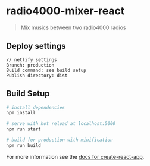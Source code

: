 # radio4000-mixer-react

> Mix musics between two radio4000 radios

## Deploy settings

```
// netlify settings
Branch: production
Build command: see build setup
Publish directory: dist
```

## Build Setup

``` bash
# install dependencies
npm install

# serve with hot reload at localhost:5000
npm run start

# build for production with minification
npm run build
```

For more information see the [docs for create-react-app](https://github.com/facebookincubator/create-react-app/).
